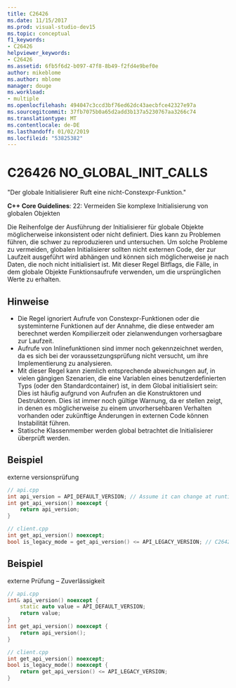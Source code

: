 ```yaml
---
title: C26426
ms.date: 11/15/2017
ms.prod: visual-studio-dev15
ms.topic: conceptual
f1_keywords:
- C26426
helpviewer_keywords:
- C26426
ms.assetid: 6fb5f6d2-b097-47f8-8b49-f2fd4e9bef0e
author: mikeblome
ms.author: mblome
manager: douge
ms.workload:
- multiple
ms.openlocfilehash: 494047c3ccd3bf76ed62dc43aecbfce42327e97a
ms.sourcegitcommit: 37fb7075b0a65d2add3b137a5230767aa3266c74
ms.translationtype: MT
ms.contentlocale: de-DE
ms.lasthandoff: 01/02/2019
ms.locfileid: "53825382"
---
```

# <a name="c26426-noglobalinitcalls"></a>C26426 NO_GLOBAL_INIT_CALLS
"Der globale Initialisierer Ruft eine nicht-Constexpr-Funktion."

**C++ Core Guidelines**: 22: Vermeiden Sie komplexe Initialisierung von globalen Objekten

Die Reihenfolge der Ausführung der Initialisierer für globale Objekte möglicherweise inkonsistent oder nicht definiert. Dies kann zu Problemen führen, die schwer zu reproduzieren und untersuchen. Um solche Probleme zu vermeiden, globalen Initialisierer sollten nicht externen Code, der zur Laufzeit ausgeführt wird abhängen und können sich möglicherweise je nach Daten, die noch nicht initialisiert ist. Mit dieser Regel Bitflags, die Fälle, in dem globale Objekte Funktionsaufrufe verwenden, um die ursprünglichen Werte zu erhalten.

## <a name="remarks"></a>Hinweise
- Die Regel ignoriert Aufrufe von Constexpr-Funktionen oder die systeminterne Funktionen auf der Annahme, die diese entweder am berechnet werden Kompilierzeit oder zielanwendungen vorhersagbare zur Laufzeit.
- Aufrufe von Inlinefunktionen sind immer noch gekennzeichnet werden, da es sich bei der voraussetzungsprüfung nicht versucht, um ihre Implementierung zu analysieren.
- Mit dieser Regel kann ziemlich entsprechende abweichungen auf, in vielen gängigen Szenarien, die eine Variablen eines benutzerdefinierten Typs (oder den Standardcontainer) ist, in dem Global initialisiert sein: Dies ist häufig aufgrund von Aufrufen an die Konstruktoren und Destruktoren. Dies ist immer noch gültige Warnung, da er stellen zeigt, in denen es möglicherweise zu einem unvorhersehbaren Verhalten vorhanden oder zukünftige Änderungen in externen Code können Instabilität führen.
- Statische Klassenmember werden global betrachtet die Initialisierer überprüft werden.

## <a name="example"></a>Beispiel
externe versionsprüfung

```cpp
// api.cpp
int api_version = API_DEFAULT_VERSION; // Assume it can change at runtime, hence non-const.
int get_api_version() noexcept {
    return api_version;
}

// client.cpp
int get_api_version() noexcept;
bool is_legacy_mode = get_api_version() <= API_LEGACY_VERSION; // C26426, also stale value
```

## <a name="example"></a>Beispiel
externe Prüfung – Zuverlässigkeit

```cpp
// api.cpp
int& api_version() noexcept {
    static auto value = API_DEFAULT_VERSION;
    return value;
}
int get_api_version() noexcept {
    return api_version();
}

// client.cpp
int get_api_version() noexcept;
bool is_legacy_mode() noexcept {
    return get_api_version() <= API_LEGACY_VERSION;
}
```
